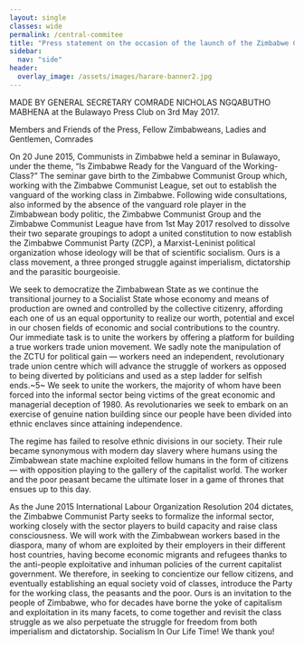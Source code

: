 ```yaml
---
layout: single
classes: wide
permalink: /central-commitee
title: "Press statement on the occasion of the launch of the Zimbabwe Communist Party"
sidebar:
  nav: "side"
header:
  overlay_image: /assets/images/harare-banner2.jpg 
---
```


MADE BY GENERAL SECRETARY COMRADE NICHOLAS NGQABUTHO MABHENA at the Bulawayo Press Club on 3rd May 2017.

Members and Friends of the Press, Fellow Zimbabweans, Ladies and Gentlemen, Comrades

On 20 June 2015, Communists in Zimbabwe held a seminar in Bulawayo, under the theme, “Is
Zimbabwe Ready for the Vanguard of the Working-Class?”
The seminar gave birth to the Zimbabwe Communist Group which, working with the Zimbabwe
Communist League, set out to establish the vanguard of the working class in Zimbabwe.
Following wide consultations, also informed by the absence of the vanguard role player in the
Zimbabwean body politic, the Zimbabwe Communist Group and the Zimbabwe Communist League
have from 1st May 2017 resolved to dissolve their two separate groupings to adopt a united
constitution to now establish the Zimbabwe Communist Party (ZCP), a Marxist-Leninist political
organization whose ideology will be that of scientific socialism. Ours is a class movement, a three
pronged struggle against imperialism, dictatorship and the parasitic bourgeoisie.

We seek to democratize the Zimbabwean State as we continue the transitional journey to a
Socialist State whose economy and means of production are owned and controlled by the collective
citizenry, affording each one of us an equal opportunity to realize our worth, potential and excel in
our chosen fields of economic and social contributions to the country.
Our immediate task is to unite the workers by offering a platform for building a true workers trade
union movement. We sadly note the manipulation of the ZCTU for political gain — workers need
an independent, revolutionary trade union centre which will advance the struggle of workers as
opposed to being diverted by politicians and used as a step ladder for selfish ends.~5~
We seek to unite the workers, the majority of whom have been forced into the informal sector
being victims of the great economic and managerial deception of 1980. As revolutionaries we seek
to embark on an exercise of genuine nation building since our people have been divided into ethnic
enclaves since attaining independence.

The regime has failed to resolve ethnic divisions in our society. Their rule became synonymous
with modern day slavery where humans using the Zimbabwean state machine exploited fellow
humans in the form of citizens — with opposition playing to the gallery of the capitalist world. The
worker and the poor peasant became the ultimate loser in a game of thrones that ensues up to this
day.

As the June 2015 International Labour Organization Resolution 204 dictates, the Zimbabwe
Communist Party seeks to formalize the informal sector, working closely with the sector players to
build capacity and raise class consciousness.
We will work with the Zimbabwean workers based in the diaspora, many of whom are exploited
by their employers in their different host countries, having become economic migrants and refugees
thanks to the anti-people exploitative and inhuman policies of the current capitalist government.
We therefore, in seeking to concientize our fellow citizens, and eventually establishing an equal
society void of classes, introduce the Party for the working class, the peasants and the poor.
Ours is an invitation to the people of Zimbabwe, who for decades have borne the yoke of
capitalism and exploitation in its many facets, to come together and revisit the class struggle as we
also perpetuate the struggle for freedom from both imperialism and dictatorship.
Socialism In Our Life Time!
We thank you!